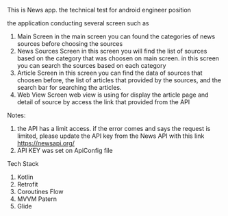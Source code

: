 This is News app. the technical test for android engineer position

the application conducting several screen such as
1. Main Screen
   in the main screen you can found the categories of news sources before choosing the sources
2. News Sources Screen
   in this screen you will find the list of sources based on the category that was choosen on main screen. in this screen you can search the sources based on each category
3. Article Screen
   in this screen you can find the data of sources that choosen before, the list of articles that provided by the sources, and the search bar for searching the articles.
4. Web View Screen
   web view is using for display the article page and detail of source by access the link that provided from the API

Notes:
1. the API has a limit access. if the error comes and says the request is limited, please update the API key from the News API with this link https://newsapi.org/
2. API KEY was set on ApiConfig file

Tech Stack
1. Kotlin
2. Retrofit
3. Coroutines Flow
4. MVVM Patern
5. Glide
